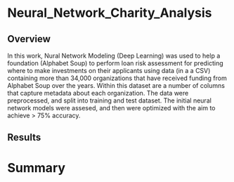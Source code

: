# Neural_Network_Charity_Analysis


## Overview

In this work, Nural Network Modeling (Deep Learning) was used to help a foundation (Alphabet Soup) to perform loan risk assessment for predicting where to make investments on their applicants using data (in a a CSV) containing more than 34,000 organizations that have received funding from Alphabet Soup over the years. Within this dataset are a number of columns that capture metadata about each organization. The data were preprocessed, and split into training and test dataset. The initial neural network models were assesed, and then were optimized with the aim to achieve > 75% accuracy. 


## Results


# Summary



